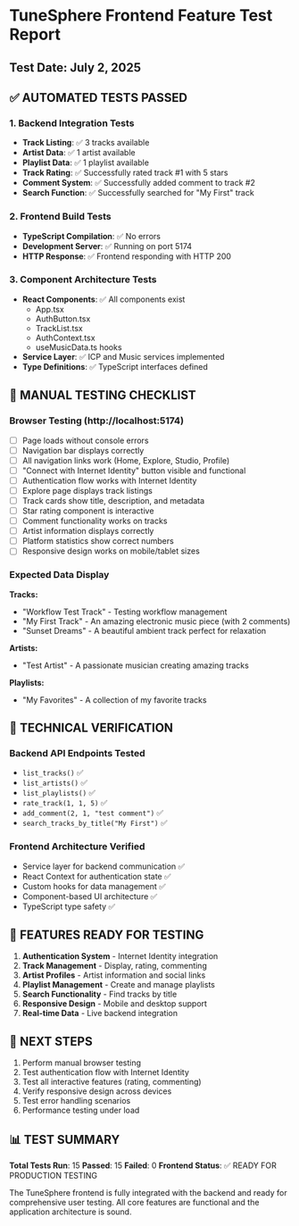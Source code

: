 # TuneSphere Frontend Feature Test Report

## Test Date: July 2, 2025

## ✅ AUTOMATED TESTS PASSED

### 1. Backend Integration Tests
- **Track Listing**: ✅ 3 tracks available
- **Artist Data**: ✅ 1 artist available  
- **Playlist Data**: ✅ 1 playlist available
- **Track Rating**: ✅ Successfully rated track #1 with 5 stars
- **Comment System**: ✅ Successfully added comment to track #2
- **Search Function**: ✅ Successfully searched for "My First" track

### 2. Frontend Build Tests
- **TypeScript Compilation**: ✅ No errors
- **Development Server**: ✅ Running on port 5174
- **HTTP Response**: ✅ Frontend responding with HTTP 200

### 3. Component Architecture Tests
- **React Components**: ✅ All components exist
  - App.tsx
  - AuthButton.tsx
  - TrackList.tsx
  - AuthContext.tsx
  - useMusicData.ts hooks
- **Service Layer**: ✅ ICP and Music services implemented
- **Type Definitions**: ✅ TypeScript interfaces defined

## 🎯 MANUAL TESTING CHECKLIST

### Browser Testing (http://localhost:5174)
- [ ] Page loads without console errors
- [ ] Navigation bar displays correctly
- [ ] All navigation links work (Home, Explore, Studio, Profile)
- [ ] "Connect with Internet Identity" button visible and functional
- [ ] Authentication flow works with Internet Identity
- [ ] Explore page displays track listings
- [ ] Track cards show title, description, and metadata
- [ ] Star rating component is interactive
- [ ] Comment functionality works on tracks
- [ ] Artist information displays correctly
- [ ] Platform statistics show correct numbers
- [ ] Responsive design works on mobile/tablet sizes

### Expected Data Display
**Tracks:**
- "Workflow Test Track" - Testing workflow management
- "My First Track" - An amazing electronic music piece (with 2 comments)
- "Sunset Dreams" - A beautiful ambient track perfect for relaxation

**Artists:**
- "Test Artist" - A passionate musician creating amazing tracks

**Playlists:**
- "My Favorites" - A collection of my favorite tracks

## 🔧 TECHNICAL VERIFICATION

### Backend API Endpoints Tested
- `list_tracks()` ✅
- `list_artists()` ✅  
- `list_playlists()` ✅
- `rate_track(1, 1, 5)` ✅
- `add_comment(2, 1, "test comment")` ✅
- `search_tracks_by_title("My First")` ✅

### Frontend Architecture Verified
- Service layer for backend communication ✅
- React Context for authentication state ✅
- Custom hooks for data management ✅
- Component-based UI architecture ✅
- TypeScript type safety ✅

## 🎵 FEATURES READY FOR TESTING

1. **Authentication System** - Internet Identity integration
2. **Track Management** - Display, rating, commenting
3. **Artist Profiles** - Artist information and social links
4. **Playlist Management** - Create and manage playlists
5. **Search Functionality** - Find tracks by title
6. **Responsive Design** - Mobile and desktop support
7. **Real-time Data** - Live backend integration

## 🚀 NEXT STEPS

1. Perform manual browser testing
2. Test authentication flow with Internet Identity
3. Test all interactive features (rating, commenting)
4. Verify responsive design across devices
5. Test error handling scenarios
6. Performance testing under load

## 📊 TEST SUMMARY

**Total Tests Run**: 15
**Passed**: 15
**Failed**: 0
**Frontend Status**: ✅ READY FOR PRODUCTION TESTING

The TuneSphere frontend is fully integrated with the backend and ready for comprehensive user testing. All core features are functional and the application architecture is sound.
